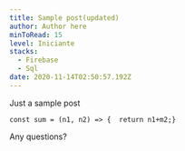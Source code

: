 ```yaml
---
title: Sample post(updated)
author: Author here
minToRead: 15
level: Iniciante
stacks:
  - Firebase
  - Sql
date: 2020-11-14T02:50:57.192Z
---
```

Just a sample post

```
const sum = (n1, n2) => {  return n1+m2;}
```

Any questions?
